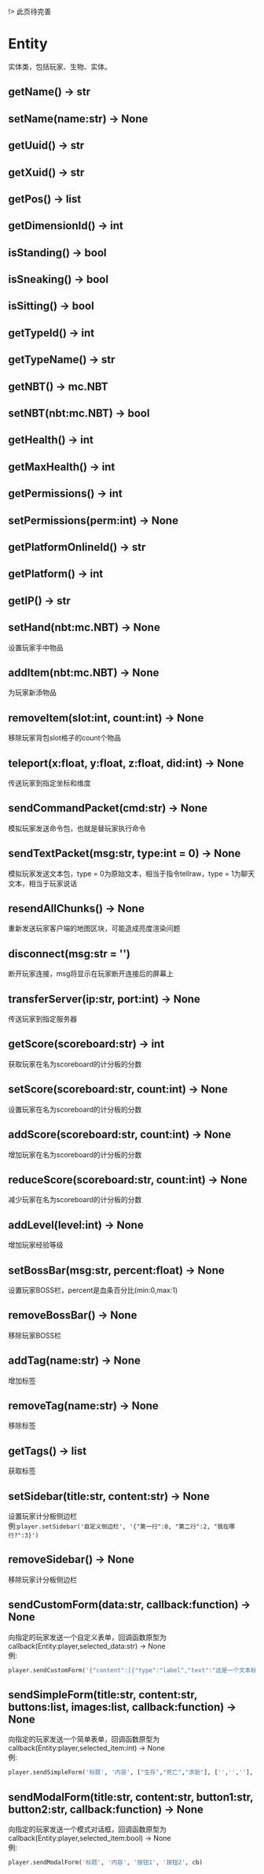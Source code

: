﻿!> 此页待完善

# Entity
实体类，包括玩家、生物、实体。
## getName() -> str
## setName(name:str) -> None
## getUuid() -> str
## getXuid() -> str
## getPos() -> list
## getDimensionId() -> int
## isStanding() -> bool
## isSneaking() -> bool
## isSitting() -> bool
## getTypeId() -> int
## getTypeName() -> str
## getNBT() -> mc.NBT
## setNBT(nbt:mc.NBT) -> bool
## getHealth() -> int
## getMaxHealth() -> int
## getPermissions() -> int
## setPermissions(perm:int) -> None
## getPlatformOnlineId() -> str
## getPlatform() -> int
## getIP() -> str
## setHand(nbt:mc.NBT) -> None
设置玩家手中物品
## addItem(nbt:mc.NBT) -> None
为玩家新添物品
## removeItem(slot:int, count:int) -> None
移除玩家背包slot格子的count个物品
## teleport(x:float, y:float, z:float, did:int) -> None
传送玩家到指定坐标和维度
## sendCommandPacket(cmd:str) -> None
模拟玩家发送命令包，也就是替玩家执行命令
## sendTextPacket(msg:str, type:int = 0) -> None
模拟玩家发送文本包，type = 0为原始文本，相当于指令tellraw，type = 1为聊天文本，相当于玩家说话
## resendAllChunks() -> None
重新发送玩家客户端的地图区块，可能造成亮度渲染问题
## disconnect(msg:str = '')
断开玩家连接，msg将显示在玩家断开连接后的屏幕上
## transferServer(ip:str, port:int) -> None
传送玩家到指定服务器
## getScore(scoreboard:str) -> int
获取玩家在名为scoreboard的计分板的分数
## setScore(scoreboard:str, count:int) -> None
设置玩家在名为scoreboard的计分板的分数
## addScore(scoreboard:str, count:int) -> None
增加玩家在名为scoreboard的计分板的分数
## reduceScore(scoreboard:str, count:int) -> None
减少玩家在名为scoreboard的计分板的分数
## addLevel(level:int) -> None
增加玩家经验等级
## setBossBar(msg:str, percent:float) -> None
设置玩家BOSS栏，percent是血条百分比(min:0,max:1)
## removeBossBar() -> None
移除玩家BOSS栏
## addTag(name:str) -> None
增加标签
## removeTag(name:str) -> None
移除标签
## getTags() -> list
获取标签
## setSidebar(title:str, content:str) -> None
设置玩家计分板侧边栏  
例:`player.setSidebar('自定义侧边栏', '{"第一行":0, "第二行":2, "我在哪行?":3}')`
## removeSidebar() -> None
移除玩家计分板侧边栏
## sendCustomForm(data:str, callback:function) -> None
向指定的玩家发送一个自定义表单，回调函数原型为callback(Entity:player,selected_data:str) -> None<br>
例:
```py
player.sendCustomForm('{"content":[{"type":"label","text":"这是一个文本标签"},{"placeholder":"水印文本","default":"","type":"input","text":""},{"default":true,"type":"toggle","text":"开关~或许是吧"},{"min":0.0,"max":10.0,"step":2.0,"default":3.0,"type":"slider","text":"游标滑块！？"},{"default":1,"steps":["Step1","Step2","Step 3"],"type":"step_slider","text":"矩阵滑块？!"},{"default":1,"options":["Option 1","Option2","Option3"],"type":"dropdown","text":"如你所见 下拉框"}], "type":"custom_form","title":"这是一个自定义窗体"}'，cb)
```
## sendSimpleForm(title:str, content:str, buttons:list, images:list, callback:function) -> None
向指定的玩家发送一个简单表单，回调函数原型为callback(Entity:player,selected_item:int) -> None<br>
例:
```py
player.sendSimpleForm('标题', '内容', ["生存","死亡","求助"], ['','',''], cb)
```
## sendModalForm(title:str, content:str, button1:str, button2:str, callback:function) -> None
向指定的玩家发送一个模式对话框，回调函数原型为callback(Entity:player,selected_item:bool) -> None<br>
例:
```py
player.sendModalForm('标题', '内容', '按钮1', '按钮2', cb)
```
